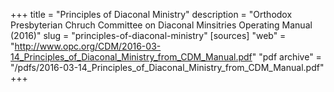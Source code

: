 +++
title = "Principles of Diaconal Ministry"
description = "Orthodox Presbyterian Chruch Committee on Diaconal Minsitries Operating Manual (2016)"
slug = "principles-of-diaconal-ministry"
[sources]
"web" = "http://www.opc.org/CDM/2016-03-14_Principles_of_Diaconal_Ministry_from_CDM_Manual.pdf"
"pdf archive" = "/pdfs/2016-03-14_Principles_of_Diaconal_Ministry_from_CDM_Manual.pdf"
+++
